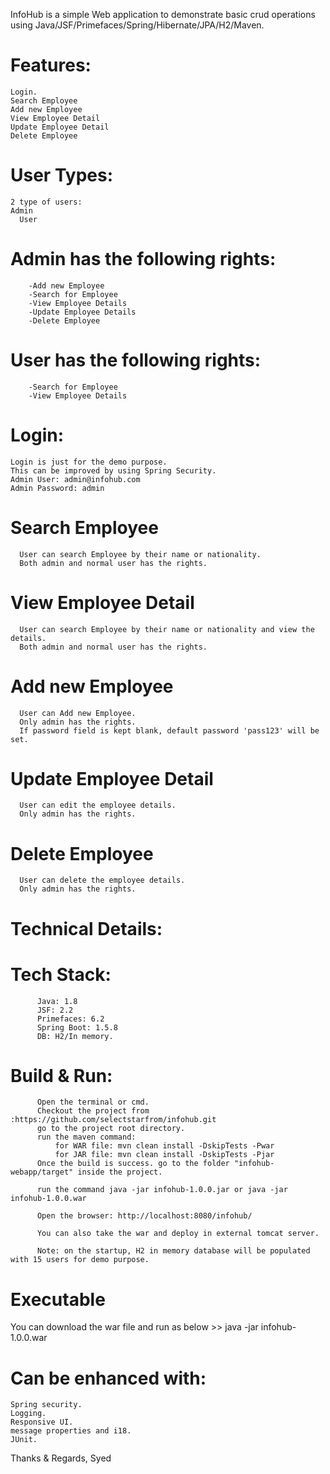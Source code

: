 

InfoHub is a simple Web application to demonstrate basic crud operations using Java/JSF/Primefaces/Spring/Hibernate/JPA/H2/Maven.

# Features:
	Login.
	Search Employee
	Add new Employee
	View Employee Detail
	Update Employee Detail
	Delete Employee

# User Types:
	2 type of users:
    Admin
	  User

  # Admin has the following rights:
		-Add new Employee
		-Search for Employee
		-View Employee Details	
		-Update Employee Details
		-Delete Employee

  # User has the following rights:	
		-Search for Employee
		-View Employee Details
	
  # Login:
    Login is just for the demo purpose.
    This can be improved by using Spring Security.
    Admin User: admin@infohub.com
    Admin Password: admin

  # Search Employee
	  User can search Employee by their name or nationality.
	  Both admin and normal user has the rights.

  # View Employee Detail
	  User can search Employee by their name or nationality and view the details.
	  Both admin and normal user has the rights.

  # Add new Employee
	  User can Add new Employee.
	  Only admin has the rights.
	  If password field is kept blank, default password 'pass123' will be set.

  # Update Employee Detail
	  User can edit the employee details.
	  Only admin has the rights.

  # Delete Employee
	  User can delete the employee details.
	  Only admin has the rights.
	
# Technical Details:

  # Tech Stack:
		  Java: 1.8
		  JSF: 2.2
		  Primefaces: 6.2
		  Spring Boot: 1.5.8
		  DB: H2/In memory.
	
  # Build & Run:
		  Open the terminal or cmd.
		  Checkout the project from :https://github.com/selectstarfrom/infohub.git
		  go to the project root directory.
		  run the maven command:
			  for WAR file: mvn clean install -DskipTests -Pwar
			  for JAR file: mvn clean install -DskipTests -Pjar
		  Once the build is success. go to the folder "infohub-webapp/target" inside the project.

		  run the command java -jar infohub-1.0.0.jar or java -jar infohub-1.0.0.war
		
		  Open the browser: http://localhost:8080/infohub/
		
		  You can also take the war and deploy in external tomcat server.
		
		  Note: on the startup, H2 in memory database will be populated with 15 users for demo purpose.


# Executable
  You can download the war file and run as below
      >> java -jar infohub-1.0.0.war
      
# Can be enhanced with:
	Spring security.
	Logging.
	Responsive UI.
	message properties and i18.
	JUnit.
  
  Thanks & Regards,
  Syed
